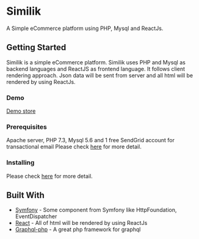 # Similik

A Simple eCommerce platform using PHP, Mysql and ReactJs.

## Getting Started

Similik is a simple eCommerce platform. Similik uses PHP and Mysql as backend languages and ReactJS as frontend language.
It follows client rendering approach. Json data will be sent from server and all html will be rendered by using ReactJs. 

### Demo
[Demo store](http://demo.similik.com/)

### Prerequisites

Apache server, PHP 7.3, Mysql 5.6 and 1 free SendGrid account for transactional email
Please check [here](https://similik.com/document/system-requirements) for more detail.

### Installing

Please check [here](https://similik.com/document/installation) for more detail.


## Built With

* [Symfony](https://github.com/symfony/symfony/) - Some component from Symfony like HttpFoundation, EventDispatcher
* [React](https://github.com/facebook/react/) - All of html will be rendered by using ReactJs
* [Graphql-php](https://github.com/webonyx/graphql-php/) - A great php framework for graphql
